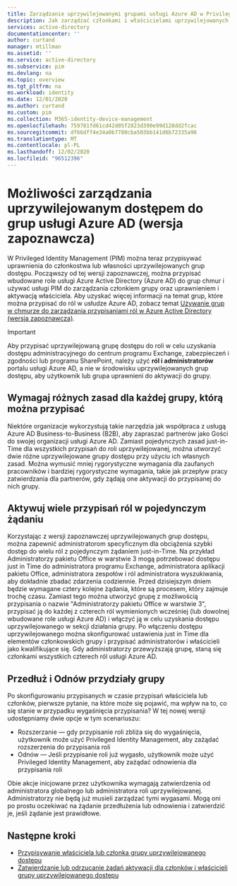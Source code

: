 ```yaml
---
title: Zarządzanie uprzywilejowanymi grupami usługi Azure AD w Privileged Identity Management (PIM) | Microsoft Docs
description: Jak zarządzać członkami i właścicielami uprzywilejowanych grup dostępu w Privileged Identity Management (PIM)
services: active-directory
documentationcenter: ''
author: curtand
manager: mtillman
ms.assetid: ''
ms.service: active-directory
ms.subservice: pim
ms.devlang: na
ms.topic: overview
ms.tgt_pltfrm: na
ms.workload: identity
ms.date: 12/01/2020
ms.author: curtand
ms.custom: pim
ms.collection: M365-identity-device-management
ms.openlocfilehash: 759781fd61cd42d05f2823d390e99d128dd2fcac
ms.sourcegitcommit: df66dff4e34a0b7780cba503bb141d6b72335a96
ms.translationtype: MT
ms.contentlocale: pl-PL
ms.lasthandoff: 12/02/2020
ms.locfileid: "96512396"
---
```

# <a name="management-capabilities-for-privileged-access-azure-ad-groups-preview"></a>Możliwości zarządzania uprzywilejowanym dostępem do grup usługi Azure AD (wersja zapoznawcza)

W Privileged Identity Management (PIM) można teraz przypisywać uprawnienia do członkostwa lub własności uprzywilejowanych grup dostępu. Począwszy od tej wersji zapoznawczej, można przypisać wbudowane role usługi Azure Active Directory (Azure AD) do grup chmur i używać usługi PIM do zarządzania członkiem grupy oraz uprawnieniem i aktywacją właściciela. Aby uzyskać więcej informacji na temat grup, które można przypisać do ról w usłudze Azure AD, zobacz temat [Używanie grup w chmurze do zarządzania przypisaniami ról w Azure Active Directory (wersja zapoznawcza)](../roles/groups-concept.md).

>[!Important]
> Aby przypisać uprzywilejowaną grupę dostępu do roli w celu uzyskania dostępu administracyjnego do centrum programu Exchange, zabezpieczeń i zgodności lub programu SharePoint, należy użyć **ról i administratorów** portalu usługi Azure AD, a nie w środowisku uprzywilejowanych grup dostępu, aby użytkownik lub grupa uprawnieni do aktywacji do grupy.

## <a name="require-different-policies-for-each-role-assignable-group"></a>Wymagaj różnych zasad dla każdej grupy, którą można przypisać

Niektóre organizacje wykorzystują takie narzędzia jak współpraca z usługą Azure AD Business-to-Business (B2B), aby zapraszać partnerów jako Gości do swojej organizacji usługi Azure AD. Zamiast pojedynczych zasad just-in-Time dla wszystkich przypisań do roli uprzywilejowanej, można utworzyć dwie różne uprzywilejowane grupy dostępu przy użyciu ich własnych zasad. Można wymusić mniej rygorystyczne wymagania dla zaufanych pracowników i bardziej rygorystyczne wymagania, takie jak przepływ pracy zatwierdzania dla partnerów, gdy żądają one aktywacji do przypisanej do nich grupy.

## <a name="activate-multiple-role-assignments-in-a-single-request"></a>Aktywuj wiele przypisań ról w pojedynczym żądaniu

Korzystając z wersji zapoznawczej uprzywilejowanych grup dostępu, można zapewnić administratorom specyficznym dla obciążenia szybki dostęp do wielu ról z pojedynczym żądaniem just-in-Time. Na przykład Administratorzy pakietu Office w warstwie 3 mogą potrzebować dostępu just in Time do administratora programu Exchange, administratora aplikacji pakietu Office, administratora zespołów i ról administratora wyszukiwania, aby dokładnie zbadać zdarzenia codziennie. Przed dzisiejszym dniem będzie wymagane cztery kolejne żądania, które są procesem, który zajmuje trochę czasu. Zamiast tego można utworzyć grupę z możliwością przypisania o nazwie "Administratorzy pakietu Office w warstwie 3", przypisać ją do każdej z czterech ról wymienionych wcześniej (lub dowolnej wbudowane role usługi Azure AD) i włączyć ją w celu uzyskania dostępu uprzywilejowanego w sekcji działania grupy. Po włączeniu dostępu uprzywilejowanego można skonfigurować ustawienia just in Time dla elementów członkowskich grupy i przypisać administratorów i właścicieli jako kwalifikujące się. Gdy administratorzy przewyższają grupę, staną się członkami wszystkich czterech ról usługi Azure AD.

## <a name="extend-and-renew-group-assignments"></a>Przedłuż i Odnów przydziały grupy

Po skonfigurowaniu przypisanych w czasie przypisań właściciela lub członków, pierwsze pytanie, na które może się pojawić, ma wpływ na to, co się stanie w przypadku wygaśnięcia przypisania? W tej nowej wersji udostępniamy dwie opcje w tym scenariuszu:

- Rozszerzanie — gdy przypisanie roli zbliża się do wygaśnięcia, użytkownik może użyć Privileged Identity Management, aby zażądać rozszerzenia do przypisania roli
- Odnów — Jeśli przypisanie roli już wygasło, użytkownik może użyć Privileged Identity Management, aby zażądać odnowienia dla przypisania roli

Obie akcje inicjowane przez użytkownika wymagają zatwierdzenia od administratora globalnego lub administratora roli uprzywilejowanej. Administratorzy nie będą już musieli zarządzać tymi wygasami. Mogą oni po prostu oczekiwać na żądanie przedłużenia lub odnowienia i zatwierdzić je, jeśli żądanie jest prawidłowe.

## <a name="next-steps"></a>Następne kroki

- [Przypisywanie właściciela lub członka grupy uprzywilejowanego dostępu](groups-assign-member-owner.md)
- [Zatwierdzanie lub odrzucanie żądań aktywacji dla członków i właścicieli grupy uprzywilejowanego dostępu](groups-approval-workflow.md)
